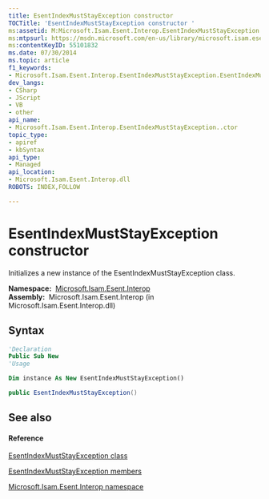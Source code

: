 ```yaml
---
title: EsentIndexMustStayException constructor 
TOCTitle: 'EsentIndexMustStayException constructor '
ms:assetid: M:Microsoft.Isam.Esent.Interop.EsentIndexMustStayException.#ctor
ms:mtpsurl: https://msdn.microsoft.com/en-us/library/microsoft.isam.esent.interop.esentindexmuststayexception.esentindexmuststayexception(v=EXCHG.10)
ms:contentKeyID: 55101832
ms.date: 07/30/2014
ms.topic: article
f1_keywords:
- Microsoft.Isam.Esent.Interop.EsentIndexMustStayException.EsentIndexMustStayException
dev_langs:
- CSharp
- JScript
- VB
- other
api_name: 
- Microsoft.Isam.Esent.Interop.EsentIndexMustStayException..ctor
topic_type: 
- apiref
- kbSyntax
api_type: 
- Managed
api_location: 
- Microsoft.Isam.Esent.Interop.dll
ROBOTS: INDEX,FOLLOW

---
```


# EsentIndexMustStayException constructor

Initializes a new instance of the EsentIndexMustStayException class.

**Namespace:**  [Microsoft.Isam.Esent.Interop](hh596136\(v=exchg.10\).md)  
**Assembly:**  Microsoft.Isam.Esent.Interop (in Microsoft.Isam.Esent.Interop.dll)

## Syntax

``` vb
'Declaration
Public Sub New
'Usage

Dim instance As New EsentIndexMustStayException()
```

``` csharp
public EsentIndexMustStayException()
```

## See also

#### Reference

[EsentIndexMustStayException class](dn319399\(v=exchg.10\).md)

[EsentIndexMustStayException members](dn350454\(v=exchg.10\).md)

[Microsoft.Isam.Esent.Interop namespace](hh596136\(v=exchg.10\).md)

